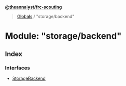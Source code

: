**[@theannalyst/frc-scouting](../README.md)**

> [Globals](../globals.md) / "storage/backend"

# Module: "storage/backend"

## Index

### Interfaces

* [StorageBackend](../interfaces/_storage_backend_.storagebackend.md)
